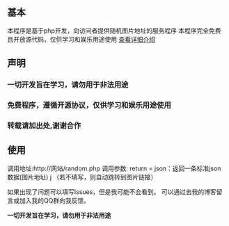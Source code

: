 ## 基本
本程序是基于php开发，向访问者提供随机图片地址的服务程序
本程序完全免费且开放源代码，仅供学习和娱乐用途使用
<a href = "http://www.zichen.zone/">查看详细介绍</a>

</div>

## 声明

### 一切开发旨在学习，请勿用于非法用途
### 免费程序，遵循开源协议，仅供学习和娱乐用途使用 
### 转载请加出处,谢谢合作

</div>

## 使用
调用地址:http://网站/random.php 
调用参数:
  return = json：返回一条标准json数据(图片地址) j
  （若不填写，则自动跳转到图片链接）
  
</div>

如果出现了问题可以填写Issues，但是我可能不会看到。
  可以通过去我的博客留言或加入我的QQ群向我反馈。

**一切开发旨在学习，请勿用于非法用途**
